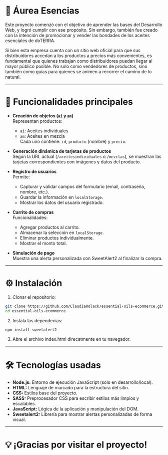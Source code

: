 # 🌿 Áurea Esencias

Este proyecto comenzó con el objetivo de aprender las bases del Desarrollo Web, y logró cumplir con ese propósito. Sin embargo, también fue creado con la intención de promocionar y vender las bondades de los aceites esenciales de doTERRA.

Si bien esta empresa cuenta con un sitio web oficial para que sus distribuidores accedan a los productos a precios más convenientes, es fundamental que quienes trabajan como distribuidores puedan llegar al mayor público posible. No solo como vendedores de productos, sino también como guías para quienes se animen a recorrer el camino de lo natural.

---

# 🚀 Funcionalidades principales

- **Creación de objetos (`ai` y `am`)**  
  Representan productos:
  - `ai`: Aceites individuales  
  - `am`: Aceites en mezcla  
  Cada uno contiene: `id`, `producto` (nombre) y `precio`.

- **Generación dinámica de tarjetas de productos**  
  Según la URL actual (`/aceitesindividuales` o `/mezclas`), se muestran las tarjetas correspondientes con imágenes y datos del producto.

- **Registro de usuarios**  
  Permite:
  - Capturar y validar campos del formulario (email, contraseña, nombre, etc.).
  - Guardar la información en `localStorage`.
  - Mostrar los datos del usuario registrado.

- **Carrito de compras**  
  Funcionalidades:
  - Agregar productos al carrito.
  - Almacenar la selección en `localStorage`.
  - Eliminar productos individualmente.
  - Mostrar el monto total.
  
- **Simulación de pago**  
  Muestra una alerta personalizada con SweetAlert2 al finalizar la compra.

---

# ⚙️ Instalación

1. Clonar el repositorio:
```bash
git clone https://github.com/ClaudiaRolack/essential-oils-ecommerce.git
cd essential-oils-ecommerce
```

2. Instala las dependecias:
```bash
npm install sweetalert2
```

3. Abre el archivo index.html direcatmente en tu navegador.

---

# 🛠 Tecnologías usadas

- **Node.js:** Entorno de ejecución JavaScript (solo en desarrollo/local).
- **HTML:** Lenguaje de marcado para la estructura del sitio.
- **CSS:** Estilos base del proyecto.
- **SASS:** Preprocesador CSS para escribir estilos más limpios y escalables.
- **JavaScript:** Lógica de la aplicación y manipulación del DOM.
- **Sweetalert2:** Librería para mostrar alertas personalizadas de forma visual.

---

# 💡 **¡Gracias por visitar el proyecto!**